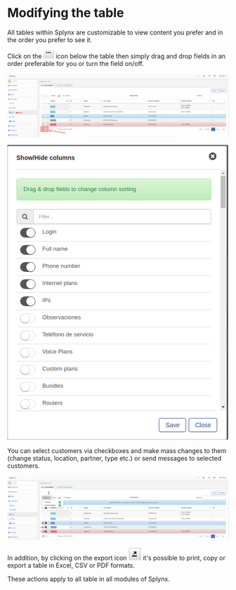 Modifying the table
==========


All tables within Splynx are customizable to view content you prefer and in the order you prefer to see it.

Click on the <icon class="image-icon">![...](change_column_sorting.png)</icon> icon below the table then simply drag and drop fields in an order preferable for you or turn the field on/off.

![Table view](table_view.png)

![Show column](show_column.png)

You can select customers via checkboxes and make mass changes to them (change status, location, partner, type etc.) or send messages to selected customers.

![Select customers](customer_multi_choice.png)

In addition, by clicking on the export icon <icon class="image-icon">![Export table](export_table.png)</icon> it's possible to print, copy or export a table in Excel, CSV or PDF formats.

These actions apply to all table in all modules of Splynx.
